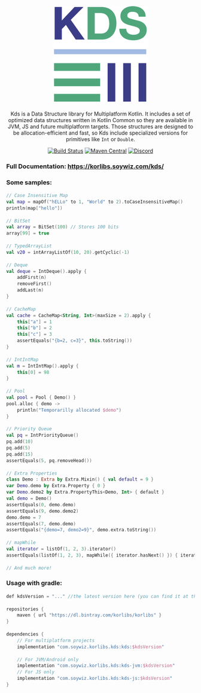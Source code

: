 <h2 align="center"><img alt="kds" src="docs/kds-nomargin-256.png" /></h2>

<p align="center">
Kds is a Data Structure library for Multiplatform Kotlin.
It includes a set of optimized data structures written in Kotlin Common so they are available in
JVM, JS and future multiplatform targets. Those structures are designed to be allocation-efficient and fast, so Kds
include specialized versions for primitives like <code>Int</code> or <code>Double</code>.
</p>

<!-- BADGES -->
<p align="center">
	<a href="https://github.com/korlibs/kds/actions"><img alt="Build Status" src="https://github.com/korlibs/kds/workflows/CI/badge.svg" /></a>
    <a href="https://search.maven.org/artifact/com.soywiz.korlibs.kds/kds"><img alt="Maven Central" src="https://img.shields.io/maven-central/v/com.soywiz.korlibs.kds/kds"></a>
	<a href="https://discord.korge.org/"><img alt="Discord" src="https://img.shields.io/discord/728582275884908604?logo=discord" /></a>
</p>
<!-- /BADGES -->

### Full Documentation: https://korlibs.soywiz.com/kds/

### Some samples:

```kotlin
// Case Insensitive Map
val map = mapOf("hELLo" to 1, "World" to 2).toCaseInsensitiveMap()
println(map["hello"])

// BitSet
val array = BitSet(100) // Stores 100 bits
array[99] = true

// TypedArrayList
val v20 = intArrayListOf(10, 20).getCyclic(-1)

// Deque
val deque = IntDeque().apply {
    addFirst(n)
    removeFirst()
    addLast(n)
}

// CacheMap
val cache = CacheMap<String, Int>(maxSize = 2).apply {
    this["a"] = 1
    this["b"] = 2
    this["c"] = 3
    assertEquals("{b=2, c=3}", this.toString())
}

// IntIntMap
val m = IntIntMap().apply {
    this[0] = 98
}

// Pool
val pool = Pool { Demo() }
pool.alloc { demo ->
    println("Temporarilly allocated $demo")
}

// Priority Queue
val pq = IntPriorityQueue()
pq.add(10)
pq.add(5)
pq.add(15)
assertEquals(5, pq.removeHead())

// Extra Properties
class Demo : Extra by Extra.Mixin() { val default = 9 }
var Demo.demo by Extra.Property { 0 }
var Demo.demo2 by Extra.PropertyThis<Demo, Int> { default }
val demo = Demo()
assertEquals(0, demo.demo)
assertEquals(9, demo.demo2)
demo.demo = 7
assertEquals(7, demo.demo)
assertEquals("{demo=7, demo2=9}", demo.extra.toString())

// mapWhile
val iterator = listOf(1, 2, 3).iterator()
assertEquals(listOf(1, 2, 3), mapWhile({ iterator.hasNext() }) { iterator.next()})

// And much more!
```

### Usage with gradle:
```kotlin
def kdsVersion = "..." //the latest version here (you can find it at the top of the README)

repositories {
    maven { url "https://dl.bintray.com/korlibs/korlibs" }
}

dependencies {
    // For multiplatform projects
    implementation "com.soywiz.korlibs.kds:kds:$kdsVersion"
    
    // For JVM/Android only
    implementation "com.soywiz.korlibs.kds:kds-jvm:$kdsVersion"
    // For JS only
    implementation "com.soywiz.korlibs.kds:kds-js:$kdsVersion"
}
```
